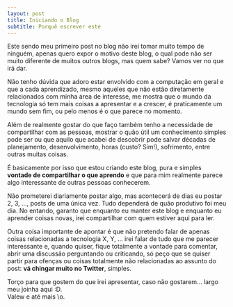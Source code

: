 ```yaml
---
layout: post
title: Iniciando o Blog
subtitle: Porquê escrever este
---
```


Este sendo meu primeiro post no blog não irei tomar muito tempo de ninguém,
apenas quero expor o motivo deste blog, o qual pode não ser muito diferente de
muitos outros blogs, mas quem sabe? Vamos ver no que irá dar. 

Não tenho dúvida que adoro estar envolvido com a computação em geral e que a
cada aprendizado, mesmo aqueles que não estão diretamente relacionados com minha
área de interesse, me mostra que o mundo da tecnologia só tem mais coisas a
apresentar e a crescer, é praticamente um mundo sem fim, ou pelo menos é o que
parece no momento.

Além de realmente gostar do que faço também tenho a necessidade de compartilhar
com as pessoas, mostrar o quão útil um conhecimento simples pode ser ou que
aquilo que acabei de descobrir pode salvar décadas de planejamento,
desenvolvimento, horas (custo? Sim!), sofrimento, entre outras muitas coisas.

É basicamente por isso que estou criando este blog, pura e simples **vontade de
compartilhar o que aprendo** e que para mim realmente parece algo interessante
de outras pessoas conhecerem. 

Não prometerei diariamente postar algo, mas acontecerá de dias eu postar 2, 3,
..., posts de uma única vez. Tudo dependerá de quão produtivo foi meu dia. No
entando, garanto que enquanto eu manter este blog e enquanto eu aprender coisas
novas, irei compartilhar com quem estiver aqui para ler.

Outra coisa importante de apontar é que não pretendo falar de apenas coisas
relacionadas a tecnologia X, Y, ... irei falar de tudo que me parecer
interessante e, quando quiser, fique totalmente a vontade para comentar, abrir
uma discussão perguntando ou criticando, só peço que se quiser partir para
ofenças ou coisas totalmente não relacionadas ao assunto do post: **vá chingar
muito no Twitter**, simples.

Torço para que gostem do que irei apresentar, caso não gostarem... largo meu
joinha aqui :D.  
Valew e até mais \o.

